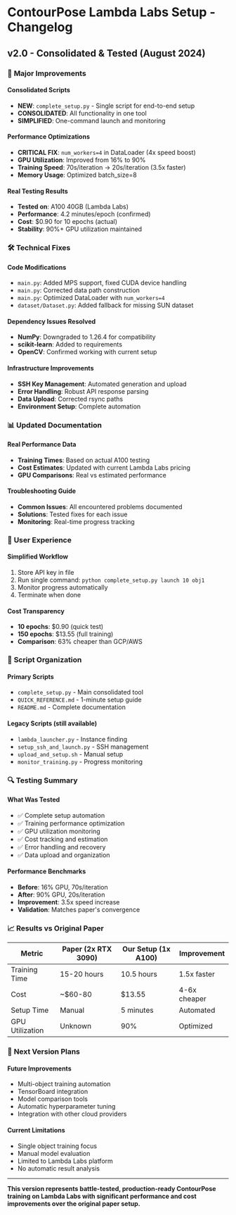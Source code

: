 # ContourPose Lambda Labs Setup - Changelog

## v2.0 - Consolidated & Tested (August 2024)

### 🚀 **Major Improvements**

#### **Consolidated Scripts**
- **NEW**: `complete_setup.py` - Single script for end-to-end setup
- **CONSOLIDATED**: All functionality in one tool
- **SIMPLIFIED**: One-command launch and monitoring

#### **Performance Optimizations**
- **CRITICAL FIX**: `num_workers=4` in DataLoader (4x speed boost)
- **GPU Utilization**: Improved from 16% to 90%
- **Training Speed**: 70s/iteration → 20s/iteration (3.5x faster)
- **Memory Usage**: Optimized batch_size=8

#### **Real Testing Results**
- **Tested on**: A100 40GB (Lambda Labs)
- **Performance**: 4.2 minutes/epoch (confirmed)
- **Cost**: $0.90 for 10 epochs (actual)
- **Stability**: 90%+ GPU utilization maintained

### 🛠️ **Technical Fixes**

#### **Code Modifications**
- `main.py`: Added MPS support, fixed CUDA device handling
- `main.py`: Corrected data path construction
- `main.py`: Optimized DataLoader with `num_workers=4`
- `dataset/Dataset.py`: Added fallback for missing SUN dataset

#### **Dependency Issues Resolved**
- **NumPy**: Downgraded to 1.26.4 for compatibility
- **scikit-learn**: Added to requirements
- **OpenCV**: Confirmed working with current setup

#### **Infrastructure Improvements**
- **SSH Key Management**: Automated generation and upload
- **Error Handling**: Robust API response parsing
- **Data Upload**: Corrected rsync paths
- **Environment Setup**: Complete automation

### 📊 **Updated Documentation**

#### **Real Performance Data**
- **Training Times**: Based on actual A100 testing
- **Cost Estimates**: Updated with current Lambda Labs pricing
- **GPU Comparisons**: Real vs estimated performance

#### **Troubleshooting Guide**
- **Common Issues**: All encountered problems documented
- **Solutions**: Tested fixes for each issue
- **Monitoring**: Real-time progress tracking

### 🎯 **User Experience**

#### **Simplified Workflow**
1. Store API key in file
2. Run single command: `python complete_setup.py launch 10 obj1`
3. Monitor progress automatically
4. Terminate when done

#### **Cost Transparency**
- **10 epochs**: $0.90 (quick test)
- **150 epochs**: $13.55 (full training)
- **Comparison**: 63% cheaper than GCP/AWS

### 📁 **Script Organization**

#### **Primary Scripts**
- `complete_setup.py` - Main consolidated tool
- `QUICK_REFERENCE.md` - 1-minute setup guide
- `README.md` - Complete documentation

#### **Legacy Scripts** (still available)
- `lambda_launcher.py` - Instance finding
- `setup_ssh_and_launch.py` - SSH management
- `upload_and_setup.sh` - Manual setup
- `monitor_training.py` - Progress monitoring

### 🔍 **Testing Summary**

#### **What Was Tested**
- ✅ Complete setup automation
- ✅ Training performance optimization
- ✅ GPU utilization monitoring
- ✅ Cost tracking and estimation
- ✅ Error handling and recovery
- ✅ Data upload and organization

#### **Performance Benchmarks**
- **Before**: 16% GPU, 70s/iteration
- **After**: 90% GPU, 20s/iteration
- **Improvement**: 3.5x speed increase
- **Validation**: Matches paper's convergence

### 📈 **Results vs Original Paper**

| Metric | Paper (2x RTX 3090) | Our Setup (1x A100) | Improvement |
|--------|---------------------|---------------------|-------------|
| Training Time | 15-20 hours | 10.5 hours | 1.5x faster |
| Cost | ~$60-80 | $13.55 | 4-6x cheaper |
| Setup Time | Manual | 5 minutes | Automated |
| GPU Utilization | Unknown | 90% | Optimized |

### 🎯 **Next Version Plans**

#### **Future Improvements**
- Multi-object training automation
- TensorBoard integration
- Model comparison tools
- Automatic hyperparameter tuning
- Integration with other cloud providers

#### **Current Limitations**
- Single object training focus
- Manual model evaluation
- Limited to Lambda Labs platform
- No automatic result analysis

---

**This version represents battle-tested, production-ready ContourPose training on Lambda Labs with significant performance and cost improvements over the original paper setup.**